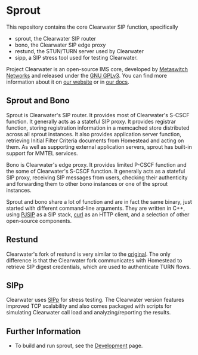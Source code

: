 # Sprout

This repository contains the core Clearwater SIP function, specifically

*   sprout, the Clearwater SIP router
*   bono, the Clearwater SIP edge proxy
*   restund, the STUN/TURN server used by Clearwater
*   sipp, a SIP stress tool used for testing Clearwater.

Project Clearwater is an open-source IMS core, developed by [Metaswitch Networks](http://www.metaswitch.com) and released under the [GNU GPLv3](http://www.projectclearwater.org/download/license/). You can find more information about it on [our website](http://www.projectclearwater.org/) or in [our docs](http://clearwater.readthedocs.org/en/latest/).

## Sprout and Bono

Sprout is Clearwater's SIP router.  It provides most of Clearwater's S-CSCF
function.  It generally acts as a stateful SIP proxy.  It provides registrar
function, storing registration information in a memcached store distributed
across all sprout instances.  It also provides application server function,
retrieving Initial Filter Criteria documents from Homestead and acting on
them.  As well as supporting external application servers, sprout has built-in
support for MMTEL services.

Bono is Clearwater's edge proxy.  It provides limited P-CSCF function and the
some of Clearwater's S-CSCF function.  It generally acts as a stateful SIP
proxy, receiving SIP messages from users, checking their authenticity and
forwarding them to other bono instances or one of the sprout instances.

Sprout and bono share a lot of function and are in fact the same binary, just
started with different command-line arguments.  They are written in C++, using
[PJSIP](http://www.pjsip.org/) as a SIP stack, [curl](http://curl.haxx.se/) as
an HTTP client, and a selection of other open-source components.

## Restund

Clearwater's fork of restund is very similar to the
[original](http://www.creytiv.com/restund.html).  The only difference is that
the Clearwater fork communicates with Homestead to retrieve SIP digest
credentials, which are used to authenticate TURN flows.

## SIPp

Clearwater uses [SIPp](http://sipp.sourceforge.net/) for stress testing.  The
Clearwater version features improved TCP scalability and also comes packaged
with scripts for simulating Clearwater call load and analyzing/reporting the
results.

## Further Information

*   To build and run sprout, see the [Development](docs/Development.md) page.
